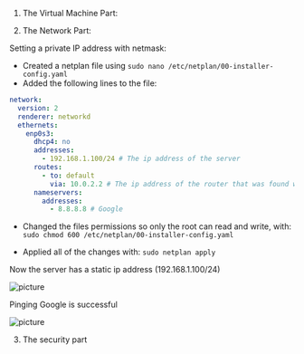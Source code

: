 1. The Virtual Machine Part:

2. The Network Part:

Setting a private IP address with netmask:

- Created a netplan file using `sudo nano /etc/netplan/00-installer-config.yaml`
- Added the following lines to the file:

```yaml
network:
  version: 2
  renderer: networkd
  ethernets:
    enp0s3:
      dhcp4: no
      addresses:
        - 192.168.1.100/24 # The ip address of the server
      routes:
        - to: default
          via: 10.0.2.2 # The ip address of the router that was found with `ip route | grep default`
      nameservers:
        addresses:
          - 8.8.8.8 # Google
```

- Changed the files permissions so only the root can read and write, with: `sudo chmod 600 /etc/netplan/00-installer-config.yaml`

- Applied all of the changes with: `sudo netplan apply`

Now the server has a static ip address (192.168.1.100/24)

![picture](/pictures/showingIpAddress.png)

Pinging Google is successful

![picture](/pictures/pingingGoogle.png)

3. The security part
